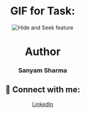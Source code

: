 
<div align="center">
 
# GIF for Task:




![Hide and Seek feature](https://user-images.githubusercontent.com/84903641/123068338-6cde6e00-d42f-11eb-9e0b-2409ebae3792.gif)

 
# Author

<h3>Sanyam Sharma</h3>
 
 ## 🚀 Connect with me:

 <a href = "https://www.linkedin.com/in/sanyam-sharma-4919b9205/">LinkedIn</a>

</div>

